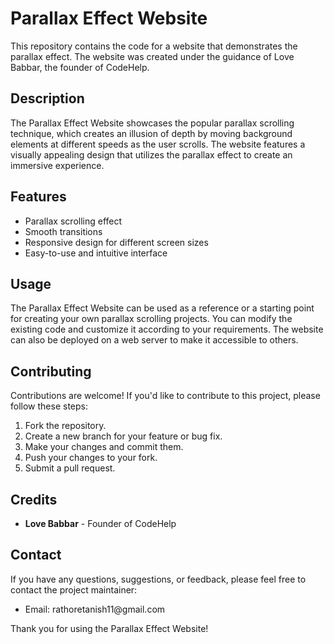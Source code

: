 <!DOCTYPE html>
<html>
<head>
  <meta charset="UTF-8">
  <title>Parallax Effect Website</title>
</head>
<body>

  <h1>Parallax Effect Website</h1>
  
  <p>This repository contains the code for a website that demonstrates the parallax effect. The website was created under the guidance of Love Babbar, the founder of CodeHelp.</p>

  <h2>Description</h2>
  
  <p>The Parallax Effect Website showcases the popular parallax scrolling technique, which creates an illusion of depth by moving background elements at different speeds as the user scrolls. The website features a visually appealing design that utilizes the parallax effect to create an immersive experience.</p>

  <h2>Features</h2>
  
  <ul>
    <li>Parallax scrolling effect</li>
    <li>Smooth transitions </li>
    <li>Responsive design for different screen sizes</li>
    <li>Easy-to-use and intuitive interface</li>
  </ul>

  <h2>Usage</h2>
  
  <p>The Parallax Effect Website can be used as a reference or a starting point for creating your own parallax scrolling projects. You can modify the existing code and customize it according to your requirements. The website can also be deployed on a web server to make it accessible to others.</p>

  <h2>Contributing</h2>
  
  <p>Contributions are welcome! If you'd like to contribute to this project, please follow these steps:</p>

  <ol>
    <li>Fork the repository.</li>
    <li>Create a new branch for your feature or bug fix.</li>
    <li>Make your changes and commit them.</li>
    <li>Push your changes to your fork.</li>
    <li>Submit a pull request.</li>
  </ol>

  <h2>Credits</h2>
  
  <ul>
    <li><strong>Love Babbar</strong> - Founder of CodeHelp</li>
  </ul>

  <h2>Contact</h2>
  
  <p>If you have any questions, suggestions, or feedback, please feel free to contact the project maintainer:</p>

  <ul>
    <li>Email: rathoretanish11@gmail.com</li>
  </ul>

  <p>Thank you for using the Parallax Effect Website!</p>

</body>
</html>
